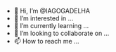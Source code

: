 - 👋 Hi, I’m @IAGOGADELHA
- 👀 I’m interested in ...
- 🌱 I’m currently learning ...
- 💞️ I’m looking to collaborate on ...
- 📫 How to reach me ...

<!---
IAGOGADELHA/IAGOGADELHA is a ✨ special ✨ repository because its `README.md` (this file) appears on your GitHub profile.
You can click the Preview link to take a look at your changes.
--->
